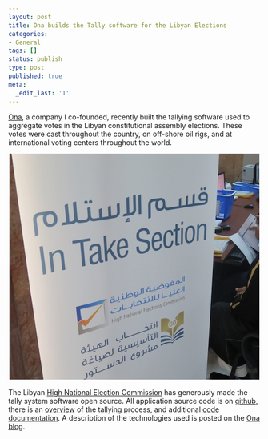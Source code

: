 ```yaml
---
layout: post
title: Ona builds the Tally software for the Libyan Elections
categories:
- General
tags: []
status: publish
type: post
published: true
meta:
  _edit_last: '1'
---
```


[Ona](https://ona.io), a company I co-founded, recently built the tallying
software used to aggregate votes in the Libyan
constitutional assembly elections.  These votes were cast
throughout the country, on off-shore oil rigs, and at international voting
centers throughout the world.

<p align="center">
<img src="assets/images/2014-03-12/intake-section.jpg"/>
</p>

The Libyan [High National Election Commission](http://hnec.ly/) has generously made
the tally system software open source.  All application source code is on
[github](https://github.com/onaio/tally-system/), there is an
[overview](https://github.com/onaio/tally-system/tree/master/docs/overview) of
the tallying process, and additional [code documentation](
http://tally-system.readthedocs.org/en/latest/).  A description of the
technologies used is posted on the [Ona blog](http://blog.ona.io/).
